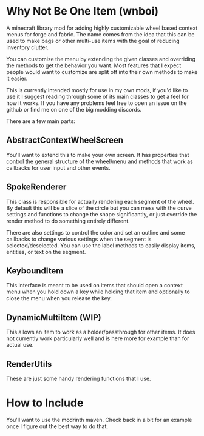 # Why Not Be One Item (wnboi)

A minecraft library mod for adding highly customizable wheel based context menus for forge and fabric. The name comes from the idea that this can be used to make bags or other multi-use items with the goal of reducing inventory clutter.

You can customize the menu by extending the given classes and overriding the methods to get the behavior you want. Most features that I expect people would want to customize are split off into their own methods to make it easier.

This is currently intended mostly for use in my own mods, if you'd like to use it I suggest reading through some of its main classes to get a feel for how it works. If you have any problems feel free to open an issue on the github or find me on one of the big modding discords.

There are a few main parts:

## AbstractContextWheelScreen

You'll want to extend this to make your own screen. It has properties that control the general structure of the wheel/menu and methods that work as callbacks for user input and other events. 

## SpokeRenderer

This class is responsible for actually rendering each segment of the wheel. By default this will be a slice of the circle but you can mess with the curve settings and functions to change the shape significantly, or just override the render method to do something entirely different. 

There are also settings to control the color and set an outline and some callbacks to change various settings when the segment is selected/deselected. You can use the label methods to easily display items, entities, or text on the segment.

## KeyboundItem 

This interface is meant to be used on items that should open a context menu when you hold down a key while holding that item and optionally to close the menu when you release the key. 

## DynamicMultiItem (WIP)

This allows an item to work as a holder/passthrough for other items. It does not currently work particularly well and is here more for example than for actual use.

## RenderUtils

These are just some handy rendering functions that I use.

# How to Include

You'll want to use the modrinth maven. Check back in a bit for an example once I figure out the best way to do that.
